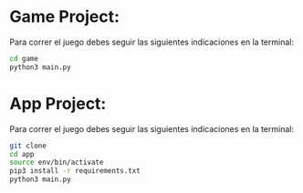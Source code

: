 # Game Project:

Para correr el juego debes seguir las siguientes indicaciones en la terminal:

```sh
cd game
python3 main.py
```

# App Project:

Para correr el juego debes seguir las siguientes indicaciones en la terminal:

```sh
git clone
cd app
source env/bin/activate
pip3 install -r requirements.txt
python3 main.py
```
